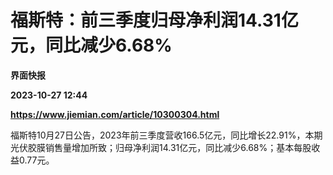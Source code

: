 # 福斯特：前三季度归母净利润14.31亿元，同比减少6.68%
**界面快报**

**2023-10-27 12:44**

**https://www.jiemian.com/article/10300304.html**

福斯特10月27日公告，2023年前三季度营收166.5亿元，同比增长22.91%，本期光伏胶膜销售量增加所致；归母净利润14.31亿元，同比减少6.68%；基本每股收益0.77元。
